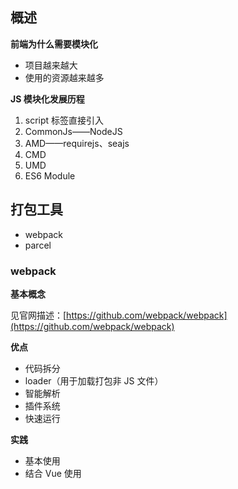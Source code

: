 ## 概述
**前端为什么需要模块化**

- 项目越来越大
- 使用的资源越来越多

**JS 模块化发展历程**

1. script 标签直接引入
2. CommonJs——NodeJS
3. AMD——requirejs、seajs
4. CMD
5. UMD
6. ES6 Module

## 打包工具
- webpack
- parcel

### webpack
**基本概念**

见官网描述：[https://github.com/webpack/webpack](https://github.com/webpack/webpack)

**优点**

- 代码拆分
- loader（用于加载打包非 JS 文件）
- 智能解析
- 插件系统
- 快速运行

**实践**

- 基本使用
- 结合 Vue 使用
